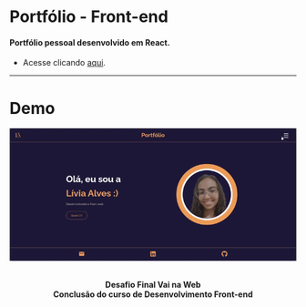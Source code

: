 # Portfólio - Front-end

#### Portfólio pessoal desenvolvido em React.

- Acesse clicando [aqui](https://portfolio-liviaalves.vercel.app/).

---

# Demo

![Resultado final do projeto](src/assets/tela.gif)

##

<h4 align="center">
   Desafio Final Vai na Web <br> Conclusão do curso de Desenvolvimento Front-end
</h4>